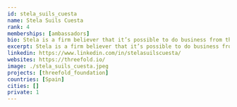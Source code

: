 ```yaml
---
id: stela_suils_cuesta
name: Stela Suils Cuesta
rank: 4
memberships: [ambassadors]
bio: Stela is a firm believer that it’s possible to do business from the heart. MA in Psychology. Passionate about making the world a better place, D&I, Women Empowerment, and Social Entrepreneurship. By working at ThreeFold she can combine multiple passions in one and this is what makes her love what she does. She also sells shells on the side.I want a world where technology supports and empowers each person, as well as the planet that sustains us; where we, and the planet, are not the product. With ThreeFold, we are creating responsible technology for people to collaborate and together, build a better tomorrow; fair, sustainable, and inclusive.
excerpt: Stela is a firm believer that it’s possible to do business from the heart.
linkedin: https://www.linkedin.com/in/stelasuilscuesta/
websites: https://threefold.io/
image: ./stela_suils_cuesta.jpeg
projects: [threefold_foundation]
countries: [Spain]
cities: []
private: 1
---
```

